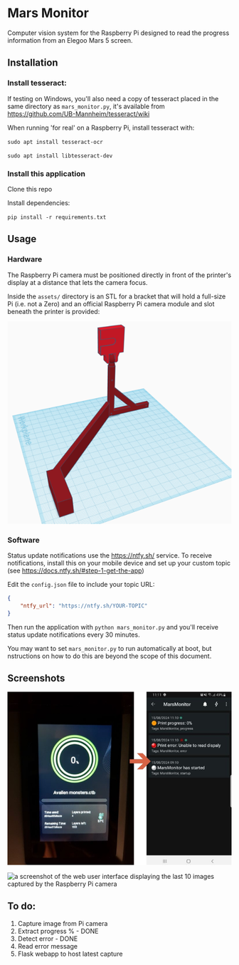 # Mars Monitor

Computer vision system for the Raspberry Pi designed to read the progress information from an Elegoo Mars 5 screen.

## Installation

### Install tesseract:

If testing on Windows, you'll also need a copy of tesseract placed in the same directory as `mars_monitor.py`, it's available from https://github.com/UB-Mannheim/tesseract/wiki

When running 'for real' on a Raspberry Pi, install tesseract with:

`sudo apt install tesseract-ocr`

`sudo apt install libtesseract-dev`

### Install this application

Clone this repo

Install dependencies:

`pip install -r requirements.txt`

## Usage

### Hardware

The Raspberry Pi camera must be positioned directly in front of the printer's display at a distance that lets the camera focus.

Inside the `assets/` directory is an STL for a bracket that will hold a full-size Pi (i.e. not a Zero) and an official Raspberry Pi camera module and slot beneath the printer is provided:

![3D model of the bracket described above](https://github.com/PangolinPaw/MarsMonitor/blob/main/assets/bracket_render.png?raw=true)


### Software

Status update notifications use the https://ntfy.sh/ service. To receive notifications, install this on your mobile device and set up your custom topic (see https://docs.ntfy.sh/#step-1-get-the-app)

Edit the `config.json` file to include your topic URL:

```json
{
    "ntfy_url": "https://ntfy.sh/YOUR-TOPIC"
}
```

Then run the application with `python mars_monitor.py` and you'll receive status update notifications every 30 minutes.

You may want to set `mars_monitor.py` to run automatically at boot, but nstructions on how to do this are beyond the scope of this document.


## Screenshots

![a photo of the Mars 5 Ultra display alongside the notification generated by Mars Monitor showing the same progress %](https://github.com/PangolinPaw/MarsMonitor/blob/main/assets/notifications.jpg?raw=true)

![a screenshot of the web user interface displaying the last 10 images captured by the Raspberry Pi camera]()


## To do:

1. Capture image from Pi camera
2. Extract progress % - DONE
3. Detect error  - DONE
4. Read error message
4. Flask webapp to host latest capture


